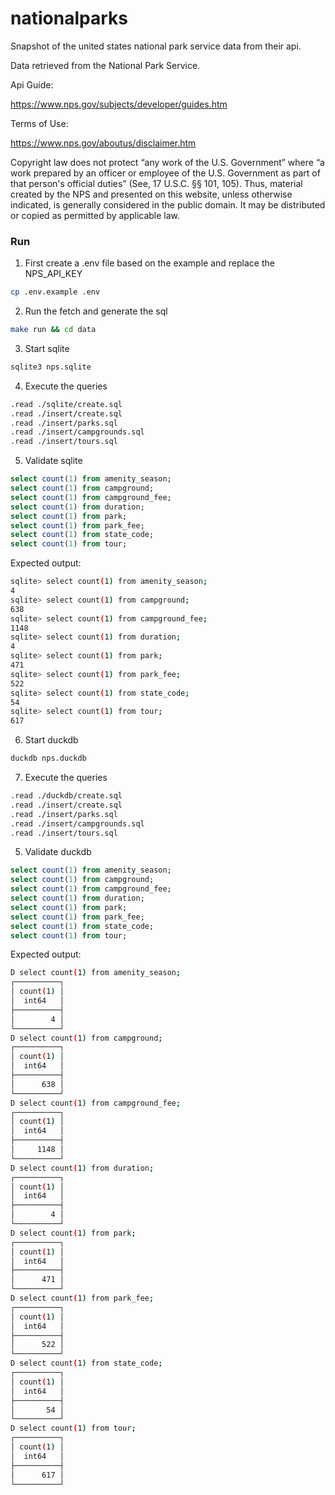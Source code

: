 # nationalparks

Snapshot of the united states national park service data from their api.

Data retrieved from the National Park Service.

Api Guide:

https://www.nps.gov/subjects/developer/guides.htm

Terms of Use:

https://www.nps.gov/aboutus/disclaimer.htm

Copyright law does not protect “any work of the U.S. Government” where “a work prepared by an officer or employee of the U.S. Government as part of that person's official duties” (See, 17 U.S.C. §§ 101, 105). Thus, material created by the NPS and presented on this website, unless otherwise indicated, is generally considered in the public domain. It may be distributed or copied as permitted by applicable law.

### Run

1. First create a .env file based on the example and replace the NPS_API_KEY

```bash
cp .env.example .env
```

2. Run the fetch and generate the sql

```bash
make run && cd data
```

3. Start sqlite

```bash
sqlite3 nps.sqlite
```

4. Execute the queries

```bash
.read ./sqlite/create.sql
.read ./insert/create.sql
.read ./insert/parks.sql
.read ./insert/campgrounds.sql
.read ./insert/tours.sql
```

5. Validate sqlite

```sql
select count(1) from amenity_season;
select count(1) from campground;
select count(1) from campground_fee;
select count(1) from duration;
select count(1) from park;
select count(1) from park_fee;
select count(1) from state_code;
select count(1) from tour;
```

Expected output:

```bash
sqlite> select count(1) from amenity_season;
4
sqlite> select count(1) from campground;
638
sqlite> select count(1) from campground_fee;
1148
sqlite> select count(1) from duration;
4
sqlite> select count(1) from park;
471
sqlite> select count(1) from park_fee;
522
sqlite> select count(1) from state_code;
54
sqlite> select count(1) from tour;
617
```

6. Start duckdb

```bash
duckdb nps.duckdb
```

7. Execute the queries

```bash
.read ./duckdb/create.sql
.read ./insert/create.sql
.read ./insert/parks.sql
.read ./insert/campgrounds.sql
.read ./insert/tours.sql
```

5. Validate duckdb

```sql
select count(1) from amenity_season;
select count(1) from campground;
select count(1) from campground_fee;
select count(1) from duration;
select count(1) from park;
select count(1) from park_fee;
select count(1) from state_code;
select count(1) from tour;
```

Expected output:

```bash
D select count(1) from amenity_season;
┌──────────┐
│ count(1) │
│  int64   │
├──────────┤
│        4 │
└──────────┘
D select count(1) from campground;
┌──────────┐
│ count(1) │
│  int64   │
├──────────┤
│      638 │
└──────────┘
D select count(1) from campground_fee;
┌──────────┐
│ count(1) │
│  int64   │
├──────────┤
│     1148 │
└──────────┘
D select count(1) from duration;
┌──────────┐
│ count(1) │
│  int64   │
├──────────┤
│        4 │
└──────────┘
D select count(1) from park;
┌──────────┐
│ count(1) │
│  int64   │
├──────────┤
│      471 │
└──────────┘
D select count(1) from park_fee;
┌──────────┐
│ count(1) │
│  int64   │
├──────────┤
│      522 │
└──────────┘
D select count(1) from state_code;
┌──────────┐
│ count(1) │
│  int64   │
├──────────┤
│       54 │
└──────────┘
D select count(1) from tour;
┌──────────┐
│ count(1) │
│  int64   │
├──────────┤
│      617 │
└──────────┘
```
